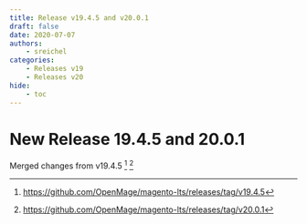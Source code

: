 ```yaml
---
title: Release v19.4.5 and v20.0.1
draft: false
date: 2020-07-07
authors:
    - sreichel
categories:
    - Releases v19
    - Releases v20
hide:
    - toc
---
```


# New Release 19.4.5 and 20.0.1

Merged changes from v19.4.5 [^1] [^2]

<!-- more -->

[^1]: https://github.com/OpenMage/magento-lts/releases/tag/v19.4.5
[^2]: https://github.com/OpenMage/magento-lts/releases/tag/v20.0.1
